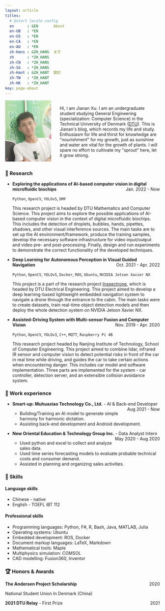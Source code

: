 ```yaml
---
layout: article
titles:
  # @start locale config
  en      : &EN       About
  en-GB   : *EN
  en-US   : *EN
  en-CA   : *EN
  en-AU   : *EN
  zh-Hans : &ZH_HANS  关于
  zh      : *ZH_HANS
  zh-CN   : *ZH_HANS
  zh-SG   : *ZH_HANS
  zh-Hant : &ZH_HANT  關於
  zh-TW   : *ZH_HANT
  zh-HK   : *ZH_HANT
key: page-about
---
```


<div style="float:left; margin-right:2em;">
    <img src="https://raw.githubusercontent.com/JiananAlvin/ImageBed/master/202201300229178.jpg" width="150"/>
</div>
<div>
    <br>Hi, I am Jianan Xu. I am an undergraduate student studying General Engineering (specialization: Computer Science) in the Technical University of Denmark (<a href="https://www.dtu.dk">DTU</a>). This is Jianan's blog, which records my life and study. Enthusiasm for life and thirst for knowlwdge are "nourishment" for my growth, just as sunshine and water are vital for the growth of plants. I will spare no effort to cultivate my "sprout" here, let it grow strong.
<br><br> </div>

### :microscope: Research

* <p style="text-align:left;"><b>Exploring the applications of AI-based computer vision in digital microfluidic biochips</b><span style="float:right;">Jan. 2022 - Now</span></p>
  <p><code>Python</code>, <code>OpenCV</code>, <code>YOLOv5</code>, <code>DMF</code>
  <p>This research project is headed by DTU Mathematics and Computer Science. This project aims to explore the possible applications of AI-based computer vision in the context of digital microfluidic biochips. This includes the detection of droplets, bubbles, hands, pipettes, shadows, and other visual interference sources. The main tasks are to set up the AI environment/framework, produce the training samples, develop the necessary software infrastructure for video input/output and video pre- and post-processing. Finally, design and run experiments to demonstrate the correct functionality of the developed techniques.</p>

* <p style="text-align:left;"><b>Deep Learning for Autonomous Perception in Visual Guided Navigation</b><span style="float:right;">Oct. 2021 - Apr. 2022</span></p>
  <p><code>Python</code>, <code>OpenCV</code>, <code>YOLOv5</code>, <code>Docker</code>, <code>ROS</code>, <code>Ubuntu</code>, <code>NVIDIA Jetson Xavier NX</code></p>
  <p>This project is a part of the research project <a href="https://www.dtu.dk/english/news/Nyhed?id=%7BF8B2908E-FAC2-48AB-A1A5-060839E880C8%7D">Inspectrone</a>, which is headed by DTU Electrical Engineering. This project aimed to develop a deep learning-based lightweight embedded navigation system to navigate a drone through the entrance to the cabin. The main tasks were to create datasets, train real-time object detection models and then deploy the whole detection system on NVIDIA Jetson Xavier NX.</p>

* <p style="text-align:left;"><b>Assisted-Driving System with Multi-sensor Fusion and Computer Vision</b><span style="float:right;">Nov. 2019 - Apr. 2020</span></p>
  <p><code>Python</code>, <code>OpenCV</code>, <code>YOLOv3</code>, <code>C++</code>, <code>MQTT</code>, <code>Raspberry Pi 4B</code>
  <p>This research project headed by Nanjing Institute of Technology, School of Computer Engineering. This project aimed to combine lidar, infrared IR sensor and computer vision to detect potential risks in front of the car in real time while driving, and guides the car to take certain actions when encountering danger. This includes car model and software implementation. Three parts are implemented for the system - car controller, detection server, and an extensible collision avoidance system. </p>

### :briefcase: Work experience

* <p style="text-align:left;"><b>Smart-up: Muhuaxiao Technology Co., Ltd.</b> - AI & Back-end Developer<span style="float:right;">Aug 2021 - Now</span></p>
  <p><ul>
    <li>Building/Training an AI model to generate simple harmony for harmonic dictation.</li>
    <li>Assisting back-end development and Android development.</li>
  </ul></p>

* <p style="text-align:left;"><b>New Oriental Education & Technology Group Inc.</b> - Data Analyst Intern<span style="float:right;">May 2020 - Aug 2020</span></p>
  <p><ul>
    <li>Used python and excel to collect and analyze sales data.</li>
    <li>Used time series forecasting models to evaluate probable technical costs and consumer demand.</li>
    <li>Assisted in planning and organizing sales activities.</li>
  </ul></p>

### :sparkler: Skills

#### Language skills

<p><ul>
  <li>Chinese - native</li>
  <li>English - TOEFL iBT 112</li>
</ul></p>

#### Professional skills

<p><ul>
  <li>Programming languages: Python, F#, R, Bash, Java, MATLAB, Julia</li>
  <li>Operating systems: Ubuntu</li>
  <li>Embedded development: ROS, Docker</li>
  <li>Document markup languages: LaTeX, Markdown</li>
  <li>Mathematical tools: Maple</li>
  <li>Multiphysics simulation: COMSOL</li>
  <li>CAD modelling: Fusion360, Inventor</li>
</ul></p>

### :trophy: Honors & Awards

<p style="text-align:left;"><b>The Andersen Project Scholarship</b><span style="float:right;">2020</span></p>National Student Union In Denmark (China)

<p style="text-align:left;"><b>2021 DTU Relay</b> - First Prize <span style="float:right;">2021</span></p>

